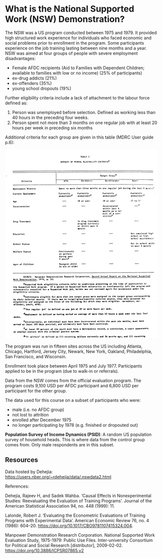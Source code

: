 # What is the National Supported Work (NSW) Demonstration?


The NSW was a US program conducted between 1975 and 1979. It provided high structured work experience for individuals who faced economic and social problems prior to enrollment in the program. Some participants experience on the job training lasting between nine months and a year. NSW was aimed at four groups of people with severe employment disadvantages:
- Female AFDC recipients (Aid to Families with Dependent Children; available to families with low or no income) (25% of participants)
- ex-drug addicts (21%)
- ex-offenders (35%)
- young school dropouts (19%)

Further eligibility criteria include a lack of attachment to the labour force defined as:
1. Person was unemployed before selection. Defined as working less than 40 hours in the preceding four weeks.
2. Person spent not more than 3 months on one regular job with at least 20 hours per week in preceding six months

Additional criteria for each group are given in this table (MDRC User guide p.6):

![](assets/markdown-img-paste-20220225192507233.png)


The program was run in fifteen sites across the US including Atlanta, Chicago, Hartford, Jersey City, Newark, New York, Oakland, Philadelphia, San Francisco, and Wisconsin.

Enrollment took place between April 1975 and July 1977. Participants applied to be in the program (due to walk-in or referrals).

Data from the NSW comes from the official evaluation program. The program costs 9,100 USD per AFDC participant and 6,800 USD per participant for the other group.

The data used for this course on a subset of participants who were:
- male (i.e. no AFDC group)
- not lost to attrition
- enrolled after December 1975
- no longer participating by 1978 (e.g. finished or dropouted out)

__Population Survey of Income Dynamics (PSID)__: A random US population survey of household heads. This is where data from the control group comes from. Only male respondents are in this subset.

## Resources
Data hosted by Dehejia:
https://users.nber.org/~rdehejia/data/.nswdata2.html

References:

Dehejia, Rajeev H, and Sadek Wahba. ‘Causal Effects in Nonexperimental Studies: Reevaluating the Evaluation of Training Programs’. Journal of the American Statistical Association 94, no. 448 (1999): 11.


Lalonde, Robert J. ‘Evaluating the Econometric Evaluations of Training Programs with Experimental Data’. American Economic Review 76, no. 4 (1986): 604–20. https://doi.org/10.1017/CBO9781107415324.004.

Manpower Demonstration Research Corporation. National Supported Work Evaluation Study, 1975-1979: Public Use Files. Inter-university Consortium for Political and Social Research [distributor], 2009-02-02. https://doi.org/10.3886/ICPSR07865.v2
